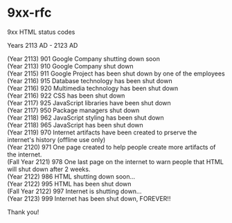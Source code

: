 # 9xx-rfc
9xx HTML status codes

Years 2113 AD - 2123 AD

(Year 2113) 901 Google Company shutting down soon <br>
(Year 2113) 910 Google Company shut down <br>
(Year 2115) 911 Google Project has been shut down by one of the employees <br>
(Year 2116) 915 Database technology has been shut down <br>
(Year 2116) 920 Multimedia technology has been shut down <br>
(Year 2116) 922 CSS has been shut down <br>
(Year 2117) 925 JavaScript libraries have been shut down <br>
(Year 2117) 950 Package managers shut down <br>
(Year 2118) 962 JavaScript styling has been shut down <br>
(Year 2118) 965 JavaScript has been shut down <br>
(Year 2119) 970 Internet artifacts have been created to prserve the internet's history (offline use only) <br>
(Year 2120) 971 One page created to help people create more artifacts of the internet. <br>
(Fall Year 2121) 978 One last page on the internet to warn people that HTML will shut down after 2 weeks. <br>
(Year 2122) 986 HTML shutting down soon... <br>
(Year 2122) 995 HTML has been shut down <br>
(Fall Year 2122) 997 Internet is shutting down... <br>
(Year 2123) 999 Internet has been shut down, FOREVER!!

Thank you!
